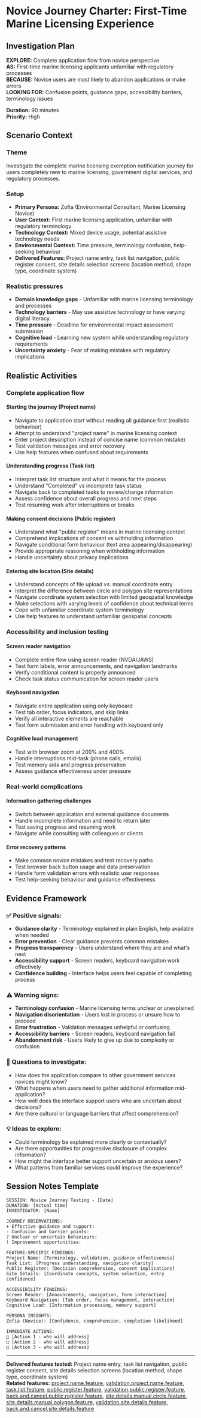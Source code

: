 # Novice Journey Charter: First-Time Marine Licensing Experience

## Investigation Plan

**EXPLORE:** Complete application flow from novice perspective  
**AS:** First-time marine licensing applicants unfamiliar with regulatory processes  
**BECAUSE:** Novice users are most likely to abandon applications or make errors  
**LOOKING FOR:** Confusion points, guidance gaps, accessibility barriers, terminology issues

**Duration:** 90 minutes  
**Priority:** High

## Scenario Context

### **Theme**

Investigate the complete marine licensing exemption notification journey for users completely new to marine licensing, government digital services, and regulatory processes.

### **Setup**

- **Primary Persona:** Zofia (Environmental Consultant, Marine Licensing Novice)
- **User Context:** First marine licensing application, unfamiliar with regulatory terminology
- **Technology Context:** Mixed device usage, potential assistive technology needs
- **Environmental Context:** Time pressure, terminology confusion, help-seeking behaviour
- **Delivered Features:** Project name entry, task list navigation, public register consent, site details selection screens (location method, shape type, coordinate system)

### **Realistic pressures**

- **Domain knowledge gaps** - Unfamiliar with marine licensing terminology and processes
- **Technology barriers** - May use assistive technology or have varying digital literacy
- **Time pressure** - Deadline for environmental impact assessment submission
- **Cognitive load** - Learning new system while understanding regulatory requirements
- **Uncertainty anxiety** - Fear of making mistakes with regulatory implications

## Realistic Activities

### **Complete application flow**

#### **Starting the journey (Project name)**

- Navigate to application start without reading all guidance first (realistic behaviour)
- Attempt to understand "project name" in marine licensing context
- Enter project description instead of concise name (common mistake)
- Test validation messages and error recovery
- Use help features when confused about requirements

#### **Understanding progress (Task list)**

- Interpret task list structure and what it means for the process
- Understand "Completed" vs incomplete task status
- Navigate back to completed tasks to review/change information
- Assess confidence about overall progress and next steps
- Test resuming work after interruptions or breaks

#### **Making consent decisions (Public register)**

- Understand what "public register" means in marine licensing context
- Comprehend implications of consent vs withholding information
- Navigate conditional form behaviour (text area appearing/disappearing)
- Provide appropriate reasoning when withholding information
- Handle uncertainty about privacy implications

#### **Entering site location (Site details)**

- Understand concepts of file upload vs. manual coordinate entry
- Interpret the difference between circle and polygon site representations
- Navigate coordinate system selection with limited geospatial knowledge
- Make selections with varying levels of confidence about technical terms
- Cope with unfamiliar coordinate system terminology
- Use help features to understand unfamiliar geospatial concepts

### **Accessibility and inclusion testing**

#### **Screen reader navigation**

- Complete entire flow using screen reader (NVDA/JAWS)
- Test form labels, error announcements, and navigation landmarks
- Verify conditional content is properly announced
- Check task status communication for screen reader users

#### **Keyboard navigation**

- Navigate entire application using only keyboard
- Test tab order, focus indicators, and skip links
- Verify all interactive elements are reachable
- Test form submission and error handling with keyboard only

#### **Cognitive load management**

- Test with browser zoom at 200% and 400%
- Handle interruptions mid-task (phone calls, emails)
- Test memory aids and progress preservation
- Assess guidance effectiveness under pressure

### **Real-world complications**

#### **Information gathering challenges**

- Switch between application and external guidance documents
- Handle incomplete information and need to return later
- Test saving progress and resuming work
- Navigate while consulting with colleagues or clients

#### **Error recovery patterns**

- Make common novice mistakes and test recovery paths
- Test browser back button usage and data preservation
- Handle form validation errors with realistic user responses
- Test help-seeking behaviour and guidance effectiveness

## Evidence Framework

### **✅ Positive signals:**

- **Guidance clarity** - Terminology explained in plain English, help available when needed
- **Error prevention** - Clear guidance prevents common mistakes
- **Progress transparency** - Users understand where they are and what's next
- **Accessibility support** - Screen readers, keyboard navigation work effectively
- **Confidence building** - Interface helps users feel capable of completing process

### **⚠️ Warning signs:**

- **Terminology confusion** - Marine licensing terms unclear or unexplained
- **Navigation disorientation** - Users lost in process or unsure how to proceed
- **Error frustration** - Validation messages unhelpful or confusing
- **Accessibility barriers** - Screen readers, keyboard navigation fail
- **Abandonment risk** - Users likely to give up due to complexity or confusion

### **🤔 Questions to investigate:**

- How does the application compare to other government services novices might know?
- What happens when users need to gather additional information mid-application?
- How well does the interface support users who are uncertain about decisions?
- Are there cultural or language barriers that affect comprehension?

### **💡 Ideas to explore:**

- Could terminology be explained more clearly or contextually?
- Are there opportunities for progressive disclosure of complex information?
- How might the interface better support uncertain or anxious users?
- What patterns from familiar services could improve the experience?

## Session Notes Template

```
SESSION: Novice Journey Testing - [Date]
DURATION: [Actual time]
INVESTIGATOR: [Name]

JOURNEY OBSERVATIONS:
+ Effective guidance and support:
- Confusion and barrier points:
? Unclear or uncertain behaviours:
! Improvement opportunities:

FEATURE-SPECIFIC FINDINGS:
Project Name: [Terminology, validation, guidance effectiveness]
Task List: [Progress understanding, navigation clarity]
Public Register: [Decision comprehension, consent implications]
Site Details: [Coordinate concepts, system selection, entry confidence]

ACCESSIBILITY FINDINGS:
Screen Reader: [Announcements, navigation, form interaction]
Keyboard Navigation: [Tab order, focus management, interaction]
Cognitive Load: [Information processing, memory support]

PERSONA INSIGHTS:
Zofia (Novice): [Confidence, comprehension, completion likelihood]

IMMEDIATE ACTIONS:
□ [Action 1 - who will address]
□ [Action 2 - who will address]
□ [Action 3 - who will address]
```

---

**Delivered features tested:** Project name entry, task list navigation, public register consent, site details selection screens (location method, shape type, coordinate system)  
**Related features:** [project.name.feature](../../test/features/project.name.feature), [validation.project.name.feature](../../test/features/validation.project.name.feature), [task.list.feature](../../test/features/task.list.feature), [public.register.feature](../../test/features/public.register.feature), [validation.public.register.feature](../../test/features/validation.public.register.feature), [back.and.cancel.public.register.feature](../../test/features/back.and.cancel.public.register.feature), [site.details.manual.circle.feature](../../test/features/site.details.manual.circle.feature), [site.details.manual.polygon.feature](../../test/features/site.details.manual.polygon.feature), [validation.site.details.feature](../../test/features/validation.site.details.feature), [back.and.cancel.site.details.feature](../../test/features/back.and.cancel.site.details.feature)
